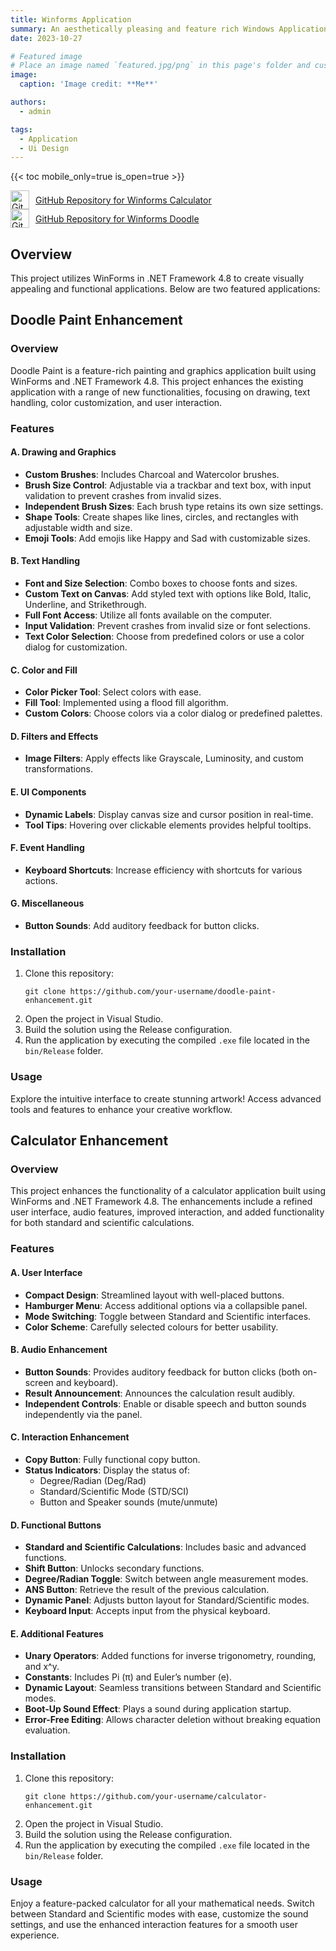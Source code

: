 ```yaml
---
title: Winforms Application
summary: An aesthetically pleasing and feature rich Windows Application.
date: 2023-10-27

# Featured image
# Place an image named `featured.jpg/png` in this page's folder and customize its options here.
image:
  caption: 'Image credit: **Me**'

authors:
  - admin

tags:
  - Application
  - Ui Design
---
```


{{< toc mobile_only=true is_open=true >}}

<a href="https://github.com/Cayden2606/Winforms-Calculator" style="display: flex; align-items: center;" target="_blank">
  <img src="https://github.githubassets.com/images/modules/logos_page/GitHub-Mark.png" alt="GitHub Logo" style="width: 30px; margin-right: 10px;">
  GitHub Repository for Winforms Calculator
</a>

<a href="https://github.com/Cayden2606/Winforms-Doodle-App" style="display: flex; align-items: center;" target="_blank">
  <img src="https://github.githubassets.com/images/modules/logos_page/GitHub-Mark.png" alt="GitHub Logo" style="width: 30px; margin-right: 10px;">
  GitHub Repository for Winforms Doodle
</a>


## Overview

This project utilizes WinForms in .NET Framework 4.8 to create visually appealing and functional applications. Below are two featured applications:

## Doodle Paint Enhancement

### Overview
Doodle Paint is a feature-rich painting and graphics application built using WinForms and .NET Framework 4.8. This project enhances the existing application with a range of new functionalities, focusing on drawing, text handling, color customization, and user interaction.

### Features

#### A. Drawing and Graphics
- **Custom Brushes**: Includes Charcoal and Watercolor brushes.
- **Brush Size Control**: Adjustable via a trackbar and text box, with input validation to prevent crashes from invalid sizes.
- **Independent Brush Sizes**: Each brush type retains its own size settings.
- **Shape Tools**: Create shapes like lines, circles, and rectangles with adjustable width and size.
- **Emoji Tools**: Add emojis like Happy and Sad with customizable sizes.

#### B. Text Handling
- **Font and Size Selection**: Combo boxes to choose fonts and sizes.
- **Custom Text on Canvas**: Add styled text with options like Bold, Italic, Underline, and Strikethrough.
- **Full Font Access**: Utilize all fonts available on the computer.
- **Input Validation**: Prevent crashes from invalid size or font selections.
- **Text Color Selection**: Choose from predefined colors or use a color dialog for customization.

#### C. Color and Fill
- **Color Picker Tool**: Select colors with ease.
- **Fill Tool**: Implemented using a flood fill algorithm.
- **Custom Colors**: Choose colors via a color dialog or predefined palettes.

#### D. Filters and Effects
- **Image Filters**: Apply effects like Grayscale, Luminosity, and custom transformations.

#### E. UI Components
- **Dynamic Labels**: Display canvas size and cursor position in real-time.
- **Tool Tips**: Hovering over clickable elements provides helpful tooltips.

#### F. Event Handling
- **Keyboard Shortcuts**: Increase efficiency with shortcuts for various actions.

#### G. Miscellaneous
- **Button Sounds**: Add auditory feedback for button clicks.

### Installation
1. Clone this repository:
   ```
   git clone https://github.com/your-username/doodle-paint-enhancement.git
   ```
2. Open the project in Visual Studio.
3. Build the solution using the Release configuration.
4. Run the application by executing the compiled `.exe` file located in the `bin/Release` folder.

### Usage
Explore the intuitive interface to create stunning artwork! Access advanced tools and features to enhance your creative workflow.

## Calculator Enhancement

### Overview
This project enhances the functionality of a calculator application built using WinForms and .NET Framework 4.8. The enhancements include a refined user interface, audio features, improved interaction, and added functionality for both standard and scientific calculations.

### Features

#### A. User Interface
- **Compact Design**: Streamlined layout with well-placed buttons.
- **Hamburger Menu**: Access additional options via a collapsible panel.
- **Mode Switching**: Toggle between Standard and Scientific interfaces.
- **Color Scheme**: Carefully selected colours for better usability.

#### B. Audio Enhancement
- **Button Sounds**: Provides auditory feedback for button clicks (both on-screen and keyboard).
- **Result Announcement**: Announces the calculation result audibly.
- **Independent Controls**: Enable or disable speech and button sounds independently via the panel.

#### C. Interaction Enhancement
- **Copy Button**: Fully functional copy button.
- **Status Indicators**: Display the status of:
  - Degree/Radian (Deg/Rad)
  - Standard/Scientific Mode (STD/SCI)
  - Button and Speaker sounds (mute/unmute)

#### D. Functional Buttons
- **Standard and Scientific Calculations**: Includes basic and advanced functions.
- **Shift Button**: Unlocks secondary functions.
- **Degree/Radian Toggle**: Switch between angle measurement modes.
- **ANS Button**: Retrieve the result of the previous calculation.
- **Dynamic Panel**: Adjusts button layout for Standard/Scientific modes.
- **Keyboard Input**: Accepts input from the physical keyboard.

#### E. Additional Features
- **Unary Operators**: Added functions for inverse trigonometry, rounding, and x^y.
- **Constants**: Includes Pi (π) and Euler’s number (e).
- **Dynamic Layout**: Seamless transitions between Standard and Scientific modes.
- **Boot-Up Sound Effect**: Plays a sound during application startup.
- **Error-Free Editing**: Allows character deletion without breaking equation evaluation.

### Installation
1. Clone this repository:
   ```
   git clone https://github.com/your-username/calculator-enhancement.git
   ```
2. Open the project in Visual Studio.
3. Build the solution using the Release configuration.
4. Run the application by executing the compiled `.exe` file located in the `bin/Release` folder.

### Usage
Enjoy a feature-packed calculator for all your mathematical needs. Switch between Standard and Scientific modes with ease, customize the sound settings, and use the enhanced interaction features for a smooth user experience.



